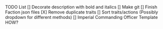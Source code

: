 ﻿TODO List
[] Decorate description with bold and italics
[] Make git
[] Finish Faction json files
[X] Remove duplicate traits
[] Sort traits/actions (Possibly dropdown for different methods)
[] Imperial Commanding Officer Template HOW?